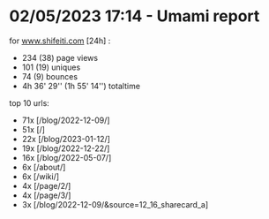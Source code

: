 # 02/05/2023 17:14 - Umami report
for www.shifeiti.com [24h] :

 - 234 (38) page views
 - 101 (19) uniques
 - 74 (9) bounces
 - 4h 36' 29'' (1h 55' 14'') totaltime


top 10 urls:
 - 71x [/blog/2022-12-09/]
 - 51x [/]
 - 22x [/blog/2023-01-12/]
 - 19x [/blog/2022-12-22/]
 - 16x [/blog/2022-05-07/]
 - 6x [/about/]
 - 6x [/wiki/]
 - 4x [/page/2/]
 - 4x [/page/3/]
 - 3x [/blog/2022-12-09/&source=12_16_sharecard_a]


